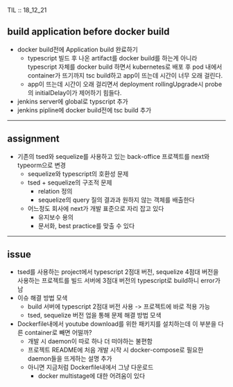 TIL :: 18_12_21
 
## build application before docker build
* docker build전에 Application build 완료하기
    - typescript 빌드 후 나온 artifact를 docker build를 하는게 아니라 typescript 자체를 docker build 하면서 kubernetes로 배포 후 pod 내에서 container가 뜨기까지 tsc build하고 app이 뜨는데 시간이 너무 오래 걸린다.
    - app이 뜨는데 시간이 오래 걸리면서 deployment rollingUpgrade시 probe의 initialDelay이가 제어하기 힘들다.
* jenkins server에 global로 typscript 추가
* jenkins pipline에 docker build전에 tsc build 추가

---

## assignment
* 기존의 tsed와 sequelize를 사용하고 있는 back-office 프로젝트를 next와 typeorm으로 변경
    - sequelize와 typescript의 호환성 문제
    - tsed + sequelize의 구조적 문제 
        - relation 정의
        - sequelize의 query 질의 결과과 원하지 않는 객체를 배출한다
    - 어느정도 회사에 next가 개발 표준으로 자리 잡고 있다 
        - 유지보수 용의 
        - 문서화, best practice를 맞출 수 있다
        
---

## issue
* tsed를 사용하는 project에서 typescript 2점대 버전, sequelize 4점대 버전을 사용하는 프로젝트를 빌드 서버에 3점대 버전의 typescript로 build하니 error가 남
* 이슈 해결 방법 모색  
    - build 서버에 typescript 2점대 버전 사용 -> 프로젝트에 바로 적용 가능
    - tsed, sequelize 버전 업을 통해 문제 해결 방법 모색
* Dockerfile내에서 youtube download를 위한 패키지를 설치하는데 이 부분을 다른 container로 빼면 어떨까?
    - 개발 시 daemon이 따로 하나 더 떠야하는 불편함
    - 프로젝트 README에 처음 개발 시작 시 docker-compose로 필요한 daemon들을 뜨게하는 설명 추가
    - 아니면 지금처럼 Dockerfile내에서 그냥 다운로드
        - docker multistage에 대한 어려움이 있다